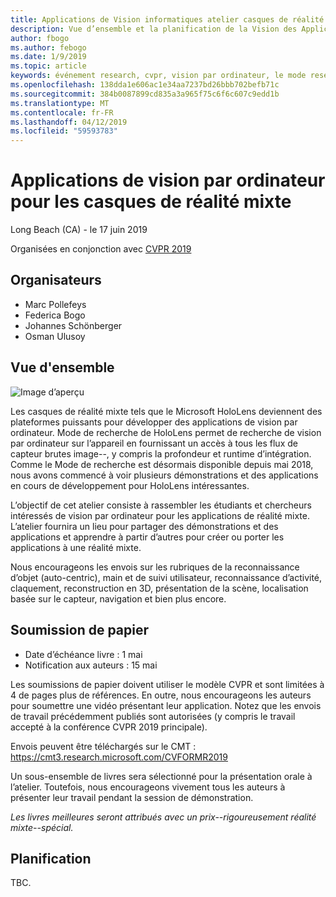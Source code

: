 ```yaml
---
title: Applications de Vision informatiques atelier casques de réalité mixte à CVPR 2019
description: Vue d’ensemble et la planification de la Vision des Applications pour ordinateurs à l’atelier des casques de réalité mixte, doit être livré à la conférence CVPR sur juin 2019.
author: fbogo
ms.author: febogo
ms.date: 1/9/2019
ms.topic: article
keywords: événement research, cvpr, vision par ordinateur, le mode research, HoloLens
ms.openlocfilehash: 138dda1e606ac1e34aa7237bd26bbb702befb71c
ms.sourcegitcommit: 384b0087899cd835a3a965f75c6f6c607c9edd1b
ms.translationtype: MT
ms.contentlocale: fr-FR
ms.lasthandoff: 04/12/2019
ms.locfileid: "59593783"
---
```

# <a name="computer-vision-applications-for-mixed-reality-headsets"></a>Applications de vision par ordinateur pour les casques de réalité mixte
Long Beach (CA) - le 17 juin 2019

Organisées en conjonction avec [CVPR 2019](http://cvpr2019.thecvf.com/)

## <a name="organizers"></a>Organisateurs
* Marc Pollefeys
* Federica Bogo
* Johannes Schönberger
* Osman Ulusoy

## <a name="overview"></a>Vue d'ensemble

![Image d’aperçu](images/cvpr2019_teaser.jpg)

Les casques de réalité mixte tels que le Microsoft HoloLens deviennent des plateformes puissants pour développer des applications de vision par ordinateur. Mode de recherche de HoloLens permet de recherche de vision par ordinateur sur l’appareil en fournissant un accès à tous les flux de capteur brutes image--, y compris la profondeur et runtime d’intégration. Comme le Mode de recherche est désormais disponible depuis mai 2018, nous avons commencé à voir plusieurs démonstrations et des applications en cours de développement pour HoloLens intéressantes. 

L’objectif de cet atelier consiste à rassembler les étudiants et chercheurs intéressés de vision par ordinateur pour les applications de réalité mixte. L’atelier fournira un lieu pour partager des démonstrations et des applications et apprendre à partir d’autres pour créer ou porter les applications à une réalité mixte. 

Nous encourageons les envois sur les rubriques de la reconnaissance d’objet (auto-centric), main et de suivi utilisateur, reconnaissance d’activité, claquement, reconstruction en 3D, présentation de la scène, localisation basée sur le capteur, navigation et bien plus encore.

## <a name="paper-submission"></a>Soumission de papier
* Date d’échéance livre : 1 mai
* Notification aux auteurs : 15 mai

Les soumissions de papier doivent utiliser le modèle CVPR et sont limitées à 4 de pages plus de références. En outre, nous encourageons les auteurs pour soumettre une vidéo présentant leur application.
Notez que les envois de travail précédemment publiés sont autorisées (y compris le travail accepté à la conférence CVPR 2019 principale). 

Envois peuvent être téléchargés sur le CMT : https://cmt3.research.microsoft.com/CVFORMR2019

Un sous-ensemble de livres sera sélectionné pour la présentation orale à l’atelier. Toutefois, nous encourageons vivement tous les auteurs à présenter leur travail pendant la session de démonstration.

_Les livres meilleures seront attribués avec un prix--rigoureusement réalité mixte--spécial._

## <a name="schedule"></a>Planification
TBC.

